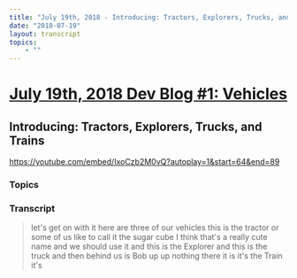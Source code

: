 ```yaml
---
title: "July 19th, 2018 - Introducing: Tractors, Explorers, Trucks, and Trains"
date: "2018-07-19"
layout: transcript
topics:
    - ""
---
```

# [July 19th, 2018 Dev Blog #1: Vehicles](../2018-07-19.md)
## Introducing: Tractors, Explorers, Trucks, and Trains
https://youtube.com/embed/IxoCzb2M0vQ?autoplay=1&start=64&end=89
### Topics


### Transcript

> let's get on with it
> here are three of our vehicles this is
> the tractor or some of us like to call
> it the sugar cube I think that's a
> really cute name and we should use it
> and this is the Explorer and this is the
> truck and then behind us is Bob up up
> nothing there it is it's the Train it's
